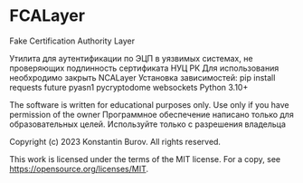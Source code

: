 # FCALayer
Fake Certification Authority Layer

Утилита для аутентификации по ЭЦП в уязвимых системах, не проверяющих подлинность сертификата НУЦ РК
Для использования необхродимо закрыть NCALayer
Установка зависимостей: pip install requests future pyasn1 pycryptodome websockets
Python 3.10+

The software is written for educational purposes only. Use only if you have permission of the owner
Программное обеспечение написано только для образовательных целей. Используйте только с разрешения владельца

Copyright (c) 2023 Konstantin Burov. All rights reserved.

This work is licensed under the terms of the MIT license.
For a copy, see <https://opensource.org/licenses/MIT>.
